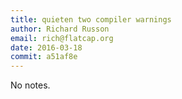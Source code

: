 ```yaml
---
title: quieten two compiler warnings
author: Richard Russon
email: rich@flatcap.org
date: 2016-03-18
commit: a51af8e
---
```


No notes.


